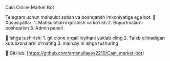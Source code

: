 Cain Online Market Bot

Telegram uchun mahsulot sotish va boshqarish imkoniyatiga ega bot.
📌 Xususiyatlar:
    1. Mahsulotlarni qo‘shish va ko‘rish
    2. Buyurtmalarni boshqarish
    3. Admin paneli

🚀 Ishga tushirish:
    1. git clone orqali loyihani yuklab oling
    2. Talab qilinadigan kutubxonalarni o‘rnating
    3. main.py ni ishga tushuring

🔗 GitHub: [https://github.com/amanullayev2210/Cain_market-bot]
